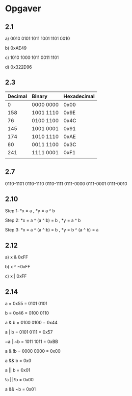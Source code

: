 # Opgaver

## 2.1

a) 0010 0101 1011 1001 1101 0010

b) 0xAE49

c) 1010 1000 1011 0011 1101

d) 0x322D96

## 2.3


| Decimal | Binary    | Hexadecimal |
| :------ | :-------- | :---------- |
| 0       | 0000 0000 | 0x00        |
| 158     | 1001 1110 | 0x9E        |
| 76      | 0100 1100 | 0x4C        |
| 145     | 1001 0001 | 0x91        |
| 174     | 1010 1110 | 0xAE        |
| 60      | 0011 1100 | 0x3C        |
| 241     | 1111 0001 | 0xF1        |
|  |  |  |

## 2.7

0110-1101 0110-1110 0110-1111 0111-0000 0111-0001 0111-0010

## 2.10

Step 1: *x = a , *y = a ^ b

Step 2: *x = a ^ (a ^ b) = b , *y = a ^ b

Step 3: *x = a ^ (a ^ b) = b , *y = b ^ (a ^ b) = a

## 2.12

a) x & 0xFF

b) x ^ ~0xFF

c) x | 0xFF

## 2.14

a = 0x55 = 0101 0101

b = 0x46 = 0100 0110

a \& b = 0100 0100 = 0x44

a | b = 0101 0111 = 0x57

~a | ~b = 1011 1011 = 0xBB

a & !b = 0000 0000 = 0x00

a && b = 0x0

a || b = 0x01

!a || !b = 0x00

a && ~b = 0x01
